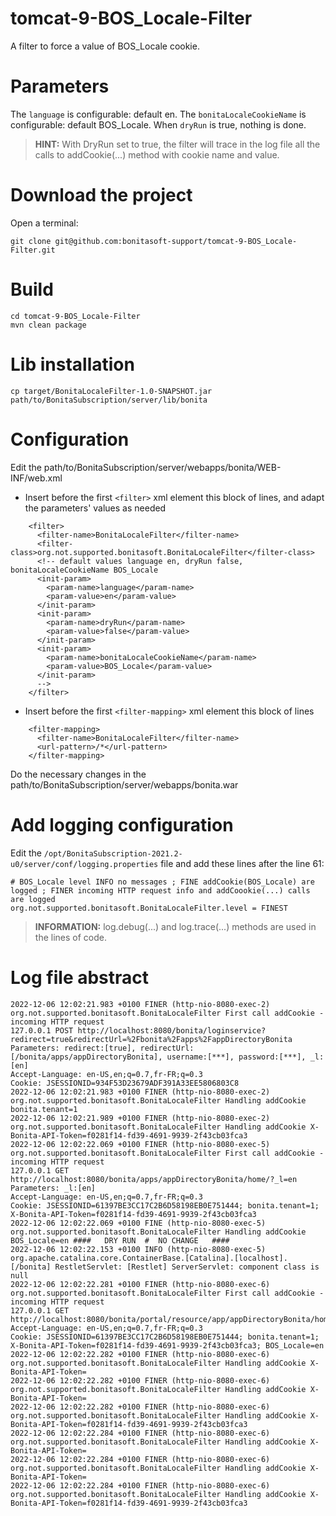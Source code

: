 # tomcat-9-BOS_Locale-Filter
A filter to force a value of BOS_Locale cookie.
# Parameters
The `language` is configurable: default en.
The `bonitaLocaleCookieName` is configurable: default BOS_Locale.
When `dryRun` is true, nothing is done. 

> **HINT:** With DryRun set to true, the filter will trace in the log file all the calls to addCookie(...) method with cookie name and value.
# Download the project
Open a terminal:
```
git clone git@github.com:bonitasoft-support/tomcat-9-BOS_Locale-Filter.git
```
# Build
```
cd tomcat-9-BOS_Locale-Filter
mvn clean package
```
# Lib installation
```
cp target/BonitaLocaleFilter-1.0-SNAPSHOT.jar path/to/BonitaSubscription/server/lib/bonita
```
# Configuration
Edit the path/to/BonitaSubscription/server/webapps/bonita/WEB-INF/web.xml
- Insert before the first `<filter>` xml element this block of lines, and adapt the parameters' values as needed
```
    <filter>
      <filter-name>BonitaLocaleFilter</filter-name>
      <filter-class>org.not.supported.bonitasoft.BonitaLocaleFilter</filter-class>
      <!-- default values language en, dryRun false, bonitaLocaleCookieName BOS_Locale
      <init-param>
        <param-name>language</param-name>
        <param-value>en</param-value>
      </init-param>
      <init-param>
        <param-name>dryRun</param-name>
        <param-value>false</param-value>
      </init-param>
      <init-param>
        <param-name>bonitaLocaleCookieName</param-name>
        <param-value>BOS_Locale</param-value>
      </init-param>
      -->
    </filter>
```
- Insert before the first `<filter-mapping>` xml element this block of lines
```
    <filter-mapping>
      <filter-name>BonitaLocaleFilter</filter-name>
      <url-pattern>/*</url-pattern>
    </filter-mapping>
```
Do the necessary changes in the path/to/BonitaSubscription/server/webapps/bonita.war
# Add logging configuration
Edit the `/opt/BonitaSubscription-2021.2-u0/server/conf/logging.properties` file and add these lines after the line 61:
```
# BOS_Locale level INFO no messages ; FINE addCookie(BOS_Locale) are logged ; FINER incoming HTTP request info and addCoookie(...) calls are logged
org.not.supported.bonitasoft.BonitaLocaleFilter.level = FINEST
```

> **INFORMATION:** log.debug(...) and log.trace(...) methods are used in the lines of code.
# Log file abstract
```
2022-12-06 12:02:21.983 +0100 FINER (http-nio-8080-exec-2) org.not.supported.bonitasoft.BonitaLocaleFilter First call addCookie - incoming HTTP request
127.0.0.1 POST http://localhost:8080/bonita/loginservice?redirect=true&redirectUrl=%2Fbonita%2Fapps%2FappDirectoryBonita
Parameters: redirect:[true], redirectUrl:[/bonita/apps/appDirectoryBonita], username:[***], password:[***], _l:[en]
Accept-Language: en-US,en;q=0.7,fr-FR;q=0.3
Cookie: JSESSIONID=934F53D23679ADF391A33EE5806803C8
2022-12-06 12:02:21.983 +0100 FINER (http-nio-8080-exec-2) org.not.supported.bonitasoft.BonitaLocaleFilter Handling addCookie bonita.tenant=1
2022-12-06 12:02:21.989 +0100 FINER (http-nio-8080-exec-2) org.not.supported.bonitasoft.BonitaLocaleFilter Handling addCookie X-Bonita-API-Token=f0281f14-fd39-4691-9939-2f43cb03fca3
2022-12-06 12:02:22.069 +0100 FINER (http-nio-8080-exec-5) org.not.supported.bonitasoft.BonitaLocaleFilter First call addCookie - incoming HTTP request
127.0.0.1 GET http://localhost:8080/bonita/apps/appDirectoryBonita/home/?_l=en
Parameters: _l:[en]
Accept-Language: en-US,en;q=0.7,fr-FR;q=0.3
Cookie: JSESSIONID=61397BE3CC17C2B6D58198EB0E751444; bonita.tenant=1; X-Bonita-API-Token=f0281f14-fd39-4691-9939-2f43cb03fca3
2022-12-06 12:02:22.069 +0100 FINE (http-nio-8080-exec-5) org.not.supported.bonitasoft.BonitaLocaleFilter Handling addCookie BOS_Locale=en ####   DRY RUN  #  NO CHANGE   #### 
2022-12-06 12:02:22.153 +0100 INFO (http-nio-8080-exec-5) org.apache.catalina.core.ContainerBase.[Catalina].[localhost].[/bonita] RestletServlet: [Restlet] ServerServlet: component class is null
2022-12-06 12:02:22.281 +0100 FINER (http-nio-8080-exec-6) org.not.supported.bonitasoft.BonitaLocaleFilter First call addCookie - incoming HTTP request
127.0.0.1 GET http://localhost:8080/bonita/portal/resource/app/appDirectoryBonita/home/API/system/session/unusedId
Accept-Language: en-US,en;q=0.7,fr-FR;q=0.3
Cookie: JSESSIONID=61397BE3CC17C2B6D58198EB0E751444; bonita.tenant=1; X-Bonita-API-Token=f0281f14-fd39-4691-9939-2f43cb03fca3; BOS_Locale=en
2022-12-06 12:02:22.282 +0100 FINER (http-nio-8080-exec-6) org.not.supported.bonitasoft.BonitaLocaleFilter Handling addCookie X-Bonita-API-Token=
2022-12-06 12:02:22.282 +0100 FINER (http-nio-8080-exec-6) org.not.supported.bonitasoft.BonitaLocaleFilter Handling addCookie X-Bonita-API-Token=
2022-12-06 12:02:22.282 +0100 FINER (http-nio-8080-exec-6) org.not.supported.bonitasoft.BonitaLocaleFilter Handling addCookie X-Bonita-API-Token=f0281f14-fd39-4691-9939-2f43cb03fca3
2022-12-06 12:02:22.284 +0100 FINER (http-nio-8080-exec-6) org.not.supported.bonitasoft.BonitaLocaleFilter Handling addCookie X-Bonita-API-Token=
2022-12-06 12:02:22.284 +0100 FINER (http-nio-8080-exec-6) org.not.supported.bonitasoft.BonitaLocaleFilter Handling addCookie X-Bonita-API-Token=
2022-12-06 12:02:22.284 +0100 FINER (http-nio-8080-exec-6) org.not.supported.bonitasoft.BonitaLocaleFilter Handling addCookie X-Bonita-API-Token=f0281f14-fd39-4691-9939-2f43cb03fca3
```
